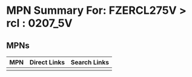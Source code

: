 



# MPN Summary For: FZERCL275V > rcl : 0207_5V

## MPNs
  

|MPN|Direct Links|Search Links|
| :--- | :--- | :--- |
||||
